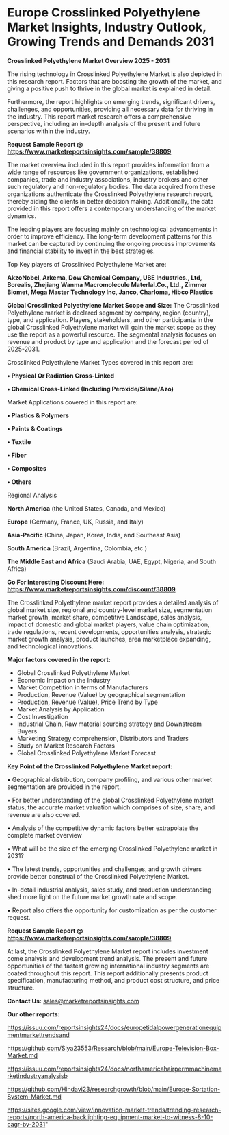 # Europe Crosslinked Polyethylene Market Insights, Industry Outlook, Growing Trends and Demands 2031

<Strong> Crosslinked Polyethylene Market Overview 2025 - 2031</strong>

The rising technology in Crosslinked Polyethylene Market is also depicted in this research report. Factors that are boosting the growth of the market, and giving a positive push to thrive in the global market is explained in detail.

Furthermore, the report highlights on emerging trends, significant drivers, challenges, and opportunities, providing all necessary data for thriving in the industry. This report market research offers a comprehensive perspective, including an in-depth analysis of the present and future scenarios within the industry.

<strong>Request Sample Report @ <a href=https://www.marketreportsinsights.com/sample/38809>https://www.marketreportsinsights.com/sample/38809</a></strong>

The market overview included in this report provides information from a wide range of resources like government organizations, established companies, trade and industry associations, industry brokers and other such regulatory and non-regulatory bodies. The data acquired from these organizations authenticate the Crosslinked Polyethylene research report, thereby aiding the clients in better decision making. Additionally, the data provided in this report offers a contemporary understanding of the market dynamics.

The leading players are focusing mainly on technological advancements in order to improve efficiency. The long-term development patterns for this market can be captured by continuing the ongoing process improvements and financial stability to invest in the best strategies.

Top Key players of Crosslinked Polyethylene Market are:

<strong>AkzoNobel, Arkema, Dow Chemical Company, UBE Industries., Ltd, Borealis, Zhejiang Wanma Macromolecule Materlal.Co., Ltd., Zimmer Biomet, Mega Master Technology Inc, Janco, Charloma, Hibco Plastics</strong>

<strong><b>Global Crosslinked Polyethylene Market Scope and Size:</b></strong>
The Crosslinked Polyethylene market is declared segment by company, region (country), type, and application. Players, stakeholders, and other participants in the global Crosslinked Polyethylene market will gain the market scope as they use the report as a powerful resource. The segmental analysis focuses on revenue and product by type and application and the forecast period of 2025-2031.

Crosslinked Polyethylene Market Types covered in this report are:

<strong>•  Physical Or Radiation Cross-Linked

•  Chemical Cross-Linked (Including Peroxide/Silane/Azo)</strong>

Market Applications covered in this report are:

<strong>•  Plastics & Polymers

•  Paints & Coatings

•  Textile

•  Fiber

•  Composites

•  Others</strong> 

Regional Analysis

<strong>North America</strong> (the United States, Canada, and Mexico)

<strong>Europe</strong> (Germany, France, UK, Russia, and Italy)

<strong>Asia-Pacific</strong> (China, Japan, Korea, India, and Southeast Asia)

<strong>South America</strong> (Brazil, Argentina, Colombia, etc.)

<strong>The Middle East and Africa</strong> (Saudi Arabia, UAE, Egypt, Nigeria, and South Africa)

<strong>Go For Interesting Discount Here: <a href=https://www.marketreportsinsights.com/discount/38809>https://www.marketreportsinsights.com/discount/38809</a></strong>

The Crosslinked Polyethylene market report provides a detailed analysis of global market size, regional and country-level market size, segmentation market growth, market share, competitive Landscape, sales analysis, impact of domestic and global market players, value chain optimization, trade regulations, recent developments, opportunities analysis, strategic market growth analysis, product launches, area marketplace expanding, and technological innovations.

<strong><b>Major factors covered in the report:</b></strong>
<ul>
  <li>Global Crosslinked Polyethylene Market </li>
  <li>Economic Impact on the Industry</li>
  <li>Market Competition in terms of Manufacturers</li>
  <li>Production, Revenue (Value) by geographical segmentation</li>
  <li>Production, Revenue (Value), Price Trend by Type</li>
  <li>Market Analysis by Application</li>
  <li>Cost Investigation</li>
  <li>Industrial Chain, Raw material sourcing strategy and Downstream Buyers</li>
  <li>Marketing Strategy comprehension, Distributors and Traders</li>
  <li>Study on Market Research Factors</li>
  <li>Global Crosslinked Polyethylene Market Forecast</li>
</ul>

<strong><b>Key Point of the Crosslinked Polyethylene Market report:</b></strong>

• Geographical distribution, company profiling, and various other market segmentation are provided in the report.

• For better understanding of the global Crosslinked Polyethylene market status, the accurate market valuation which comprises of size, share, and revenue are also covered.

• Analysis of the competitive dynamic factors better extrapolate the complete market overview

• What will be the size of the emerging Crosslinked Polyethylene market in 2031?

• The latest trends, opportunities and challenges, and growth drivers provide better construal of the Crosslinked Polyethylene Market.

• In-detail industrial analysis, sales study, and production understanding shed more light on the future market growth rate and scope.

• Report also offers the opportunity for customization as per the customer request.

<strong>Request Sample Report @ <a href=https://www.marketreportsinsights.com/sample/38809>https://www.marketreportsinsights.com/sample/38809</a></strong>

At last, the Crosslinked Polyethylene Market report includes investment come analysis and development trend analysis. The present and future opportunities of the fastest growing international industry segments are coated throughout this report. This report additionally presents product specification, manufacturing method, and product cost structure, and price structure.

<strong>Contact Us:</strong>
sales@marketreportsinsights.com

<strong>Our other reports:</strong>

<a href=https://issuu.com/reportsinsights24/docs/europetidalpowergenerationequipmentmarkettrendsand>https://issuu.com/reportsinsights24/docs/europetidalpowergenerationequipmentmarkettrendsand</a>

<a href=https://github.com/Siya23553/Research/blob/main/Europe-Television-Box-Market.md>https://github.com/Siya23553/Research/blob/main/Europe-Television-Box-Market.md</a>

<a href=https://issuu.com/reportsinsights24/docs/northamericahairpermmachinemarketindustryanalysisb>https://issuu.com/reportsinsights24/docs/northamericahairpermmachinemarketindustryanalysisb</a>

<a href=https://github.com/Hindavi23/researchgrowth/blob/main/Europe-Sortation-System-Market.md>https://github.com/Hindavi23/researchgrowth/blob/main/Europe-Sortation-System-Market.md</a>

<a href=https://sites.google.com/view/innovation-market-trends/trending-research-reports/north-america-backlighting-equipment-market-to-witness-8-10-cagr-by-2031>https://sites.google.com/view/innovation-market-trends/trending-research-reports/north-america-backlighting-equipment-market-to-witness-8-10-cagr-by-2031</a>"
